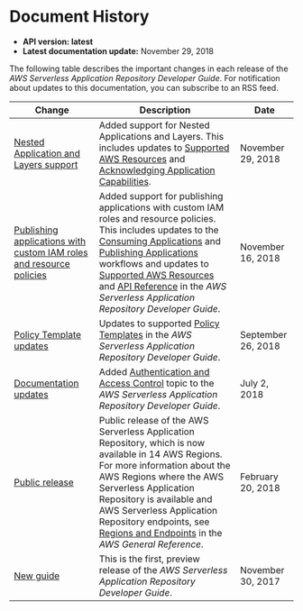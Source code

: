 # Document History<a name="doc-history"></a>
+ **API version: latest**
+ **Latest documentation update:** November 29, 2018

The following table describes the important changes in each release of the *AWS Serverless Application Repository Developer Guide*\. For notification about updates to this documentation, you can subscribe to an RSS feed\.

| Change | Description | Date | 
| --- |--- |--- |
| [Nested Application and Layers support](#doc-history) | Added support for Nested Applications and Layers\. This includes updates to [Supported AWS Resources](https://docs.aws.amazon.com/serverlessrepo/latest/devguide/using-aws-sam.html#supported-resources-for-serverlessrepo) and [Acknowledging Application Capabilities](https://docs.aws.amazon.com/serverlessrepo/latest/devguide/acknowledging-application-capabilities.html)\. | November 29, 2018 | 
| [Publishing applications with custom IAM roles and resource policies](#doc-history) | Added support for publishing applications with custom IAM roles and resource policies\. This includes updates to the [Consuming Applications](https://docs.aws.amazon.com/serverlessrepo/latest/devguide/serverless-app-consuming-applications.html) and [Publishing Applications](https://docs.aws.amazon.com/serverlessrepo/latest/devguide/serverless-app-publishing-applications.html) workflows and updates to [Supported AWS Resources](https://docs.aws.amazon.com/serverlessrepo/latest/devguide/using-aws-sam.html#supported-resources-for-serverlessrepo) and [API Reference](https://docs.aws.amazon.com/serverlessrepo/latest/devguide/resources.html) in the *AWS Serverless Application Repository Developer Guide*\. | November 16, 2018 | 
| [Policy Template updates](#doc-history) | Updates to supported [ Policy Templates](https://docs.aws.amazon.com/serverlessrepo/latest/devguide/using-aws-sam.html#serverlessrepo-policy-templates) in the *AWS Serverless Application Repository Developer Guide*\. | September 26, 2018 | 
| [Documentation updates](#doc-history) | Added [Authentication and Access Control](https://docs.aws.amazon.com/serverlessrepo/latest/devguide/serverlessrepo-auth-and-access-control.html) topic to the *AWS Serverless Application Repository Developer Guide*\. | July 2, 2018 | 
| [Public release](#doc-history) | Public release of the AWS Serverless Application Repository, which is now available in 14 AWS Regions\. For more information about the AWS Regions where the AWS Serverless Application Repository is available and AWS Serverless Application Repository endpoints, see [Regions and Endpoints](https://docs.aws.amazon.com/general/latest/gr/rande.html#serverlessrepo_region) in the *AWS General Reference*\. | February 20, 2018 | 
| [New guide](#doc-history) | This is the first, preview release of the *AWS Serverless Application Repository Developer Guide*\. | November 30, 2017 | 